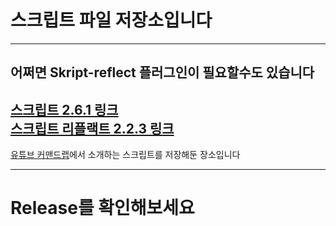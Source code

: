 # 스크립트 파일 저장소입니다   
---
## 어쩌면 Skript-reflect 플러그인이 필요할수도 있습니다
[스크립트 2.6.1 링크](https://github.com/SkriptLang/Skript/releases)   
[스크립트 리플랙트 2.2.3 링크](https://github.com/TPGamesNL/skript-reflect/releases)   
---
[유튜브 커맨드랩](https://www.youtube.com/channel/UChTAwGIHqwSKucL-wxkMVEw)에서 소개하는 스크립트를 저장해둔 장소입니다
  
  
  
---
# Release를 확인해보세요
